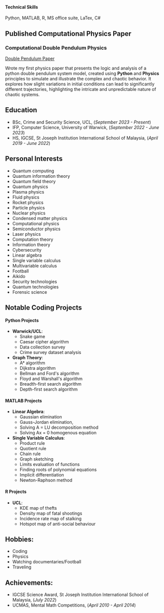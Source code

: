 
#### Technical Skills
Python, MATLAB, R, MS office suite, LaTex, C# 

## Published Computational Physics Paper
### Computational Double Pendulum Physics
[Double Pendulum Paper](https://www.academia.edu/116050319/Computational_Double_Pendulum_Physics)

Wrote my first physics paper that presents the logic and analysis of a python double pendulum system model, created using **Python** and **Physics** principles to simulate and illustrate the complex and chaotic behavior. It explores how slight variations in initial conditions can lead to significantly different trajectories, highlighting the intricate and unpredictable nature of chaotic systems.

## Education
* BSc, Crime and Security Science, UCL, (_September 2023 - Present_)
* IFP, Computer Science, University of Warwick, (_September 2022 - June 2023_)
* HS, IGCSE, St Joseph Institution International School of Malaysia, (_April 2019 - June 2022_)

## Personal Interests
* Quantum computing
* Quantum information theory
* Quantum field theory
* Quantum physics
* Plasma physics
* Fluid physics
* Rocket physics
* Particle physics
* Nuclear physics
* Condensed matter physics
* Computational physics
* Semiconductor physics
* Laser physics
* Computation theory
* Information theory
* Cybersecurity
* Linear algebra
* Single variable calculus
* Multivariable calculus
* Football
* Aikido
* Security technologies
* Quantum technologies
* Forensic science

## Notable Coding Projects

#### Python Projects
- **Warwick/UCL**:
  - Snake game
  - Caesar cipher algorithm
  - Data collection survey
  - Crime survey dataset analysis
- **Graph Theory**:
  - A* algorithm
  - Dijkstra algorithm
  - Bellman and Ford's algorithm
  - Floyd and Warshall's algorithm
  - Breadth-first search algorithm
  - Depth-first search algorithm

#### MATLAB Projects
- **Linear Algebra**:
  - Gaussian elimination
  - Gauss-Jordan elimination,
  - Solving A = LU decomposition method
  - Solving Ax = 0 homogenous equation
- **Single Variable Calculus**:
  - Product rule
  - Quotient rule
  - Chain rule
  - Graph sketching
  - Limits evaluation of functions
  - Finding roots of polynomial equations
  - Implicit differentiation
  - Newton-Raphson method

#### R Projects
- **UCL**:
  - KDE map of thefts
  - Density map of fatal shootings
  - Incidence rate map of stalking
  - Hotspot map of anti-social behaviour

## Hobbies:
* Coding
* Physics
* Watching documentaries/Football
* Traveling

## Achievements:
* IGCSE Science Award, St Joseph Institution International School of Malaysia, (_July 2022_)
* UCMAS, Mental Math Competitions, (_April 2010 - April 2014_)

